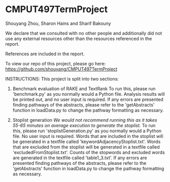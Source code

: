 # CMPUT497TermProject

Shouyang Zhou, Sharon Hains and Sharif Bakouny 

We declare that we consulted with no other people and additionally did not use any external resources other than the resources referenced in the report.

References are included in the report.

To view our repo of this project, please go here: https://github.com/shouyang/CMPUT497TermProject

INSTRUCTIONS:
This project is split into two sections:
1. Benchmark evaluation of RAKE and TextRank
To run this, please run 'benchmark.py' as you normally would a Python file. 
Analysis results will be printed out, and no user input is required.
If any errors are presented finding pathways of the abstracts, please refer to the 'getAbstracts' function in loadData.py to change the pathway formatting as necessary.

2. Stoplist generation
*We would not recommend running this as it takes 55-65 minutes on average execution to generate the stoplist.*
To run this, please run 'stoplistGeneration.py' as you normally would a Python file.
No user input is required.
Words that are included in the stoplist will be generated in a textfile called 'keywordAdjacencyStoplist.txt'.
Words that are excluded from the stoplist will be generated in a textfile called 'excludedFromStoplist.txt'.
Counts of the stopwords and excluded words are generated in the textfile called 'table1_3.txt'.
If any errors are presented finding pathways of the abstracts, please refer to the 'getAbstracts' function in loadData.py to change the pathway formatting as necessary.




